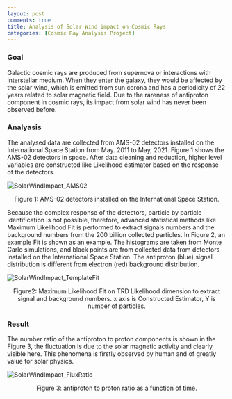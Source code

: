 ```yaml
---
layout: post
comments: true
title: Analysis of Solar Wind impact on Cosmic Rays
categories: [Cosmic Ray Analysis Project]
---
```


<!-- url is: /home/category/year/month/day/XXX.html -->

### Goal

Galactic cosmic rays are produced from supernova or interactions with interstellar medium. When they enter the galaxy, they would be affected by the solar wind, which is emitted from sun corona and has a periodicity of 22 years related to solar magnetic field. Due to the rareness of antiproton component in cosmic rays, its impact from solar wind has never been observed before.

### Analyasis

The analysed data are collected from AMS-02 detectors installed on the International Space Station from May. 2011 to May, 2021. Figure 1 shows the AMS-02 detectors in space. After data cleaning and reduction, higher level variables are constructed like Likelihood estimator based on the response of the detectors. 

![SolarWindImpact_AMS02](../../../../../figure/SolarWindImpact_AMS02.jpg)
<center>Figure 1: AMS-02 detectors installed on the International Space Station. </center>

Because the complex response of the detectors,  particle by particle identification is not possible, therefore, advanced statistical methods like Maximum Likelihood Fit is performed to extract signals numbers and the background numbers from the 200 billion collected particles. In Figure 2, an example Fit is shown as an example. The histograms are taken from Monte Carlo simulations, and black points are from collected data from detectors installed on the International Space Station. The antiproton (blue) signal distribution is different from electron (red) background distribution.

![SolarWindImpact_TemplateFit](../../../../../figure/SolarWindImpact_Templatefitplot.png)
<center>Figure2: Maximum Likelihood Fit on TRD Likelihood dimension to extract signal and background numbers. x axis is Constructed Estimator, Y is number of particles.</center>

### Result

The number ratio of the antiproton to proton components is shown in the Figure 3, the fluctuation is due to the solar magnetic activity and clearly visible here. This phenomena is firstly observed by human and of greatly value for solar physics.

![SolarWindImpact_FluxRatio](../../../../../figure/SolarWindImpact_FluxRatio.png)
<center>Figure 3: antiproton to proton ratio as a function of time. </center>
